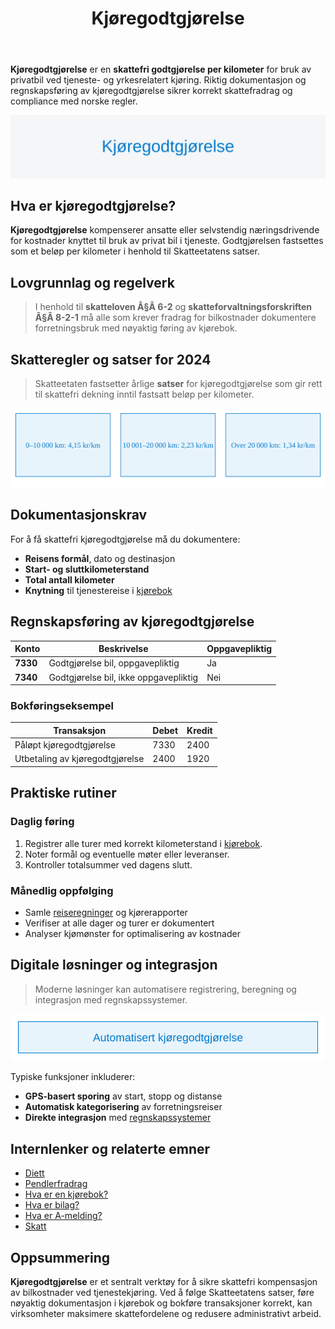﻿---
title: "Kjøregodtgjørelse"
seoTitle: "Kjøregodtgjørelse"
meta_description: '**Kjøregodtgjørelse** er en **skattefri godtgjørelse per kilometer** for bruk av privatbil ved tjeneste- og yrkesrelatert kjøring. Riktig dokumentasjon og r...'
slug: kjoregodtgjorelse
type: blog
layout: pages/single
---

**Kjøregodtgjørelse** er en **skattefri godtgjørelse per kilometer** for bruk av privatbil ved tjeneste- og yrkesrelatert kjøring. Riktig dokumentasjon og regnskapsføring av kjøregodtgjørelse sikrer korrekt skattefradrag og compliance med norske regler.

![Overblikk over Kjøregodtgjørelse](kjoregodtgjorelse-image.svg)

## Hva er kjøregodtgjørelse?

**Kjøregodtgjørelse** kompenserer ansatte eller selvstendig næringsdrivende for kostnader knyttet til bruk av privat bil i tjeneste. Godtgjørelsen fastsettes som et beløp per kilometer i henhold til Skatteetatens satser.

## Lovgrunnlag og regelverk

>I henhold til **skatteloven Â§Â 6-2** og **skatteforvaltningsforskriften Â§Â 8-2-1** må alle som krever fradrag for bilkostnader dokumentere forretningsbruk med nøyaktig føring av kjørebok.

## Skatteregler og satser for 2024

>Skatteetaten fastsetter årlige **satser** for kjøregodtgjørelse som gir rett til skattefri dekning inntil fastsatt beløp per kilometer.

![Satser for Kjøregodtgjørelse](kjoregodtgjorelse-rates.svg)

## Dokumentasjonskrav

For å få skattefri kjøregodtgjørelse må du dokumentere:

* **Reisens formål**, dato og destinasjon
* **Start- og sluttkilometerstand**
* **Total antall kilometer**
* **Knytning** til tjenestereise i [kjørebok](/blogs/regnskap/hva-er-kjorebok "Hva er kjørebok? Komplett Guide til Kjørebok for Bedrifter i Norge")

## Regnskapsføring av kjøregodtgjørelse

| Konto   | Beskrivelse                          | Oppgavepliktig |
|---------|--------------------------------------|----------------|
| **7330** | Godtgjørelse bil, oppgavepliktig    | Ja             |
| **7340** | Godtgjørelse bil, ikke oppgavepliktig | Nei          |

### Bokføringseksempel

| Transaksjon                     | Debet    | Kredit     |
|---------------------------------|----------|------------|
| Påløpt kjøregodtgjørelse        | 7330     | 2400       |
| Utbetaling av kjøregodtgjørelse | 2400     | 1920       |

## Praktiske rutiner

### Daglig føring

1. Registrer alle turer med korrekt kilometerstand i [kjørebok](/blogs/regnskap/hva-er-kjorebok "Hva er kjørebok? Komplett Guide til Kjørebok for Bedrifter i Norge").
2. Noter formål og eventuelle møter eller leveranser.
3. Kontroller totalsummer ved dagens slutt.

### Månedlig oppfølging

* Samle [reiseregninger](/blogs/regnskap/reiseregning "Reiseregning - Guide til reiseregninger i Norsk Regnskap") og kjørerapporter
* Verifiser at alle dager og turer er dokumentert
* Analyser kjømønster for optimalisering av kostnader

## Digitale løsninger og integrasjon

>Moderne løsninger kan automatisere registrering, beregning og integrasjon med regnskapssystemer.

![Automatisert kjøregodtgjørelse](kjoregodtgjorelse-automation.svg)

Typiske funksjoner inkluderer:

* **GPS-basert sporing** av start, stopp og distanse
* **Automatisk kategorisering** av forretningsreiser
* **Direkte integrasjon** med [regnskapssystemer](/blogs/regnskap/api-integrasjon-automatisering-regnskap "API-integrasjon og automatisering i regnskap")

## Internlenker og relaterte emner

* [Diett](/blogs/regnskap/diett "Diett i regnskap: Guide til normaltariffer, regler og regnskapsføring")
* [Pendlerfradrag](/blogs/regnskap/pendlerfradrag "Pendlerfradrag i regnskap: Guide til regler, dokumentasjon og beregning")
* [Hva er en kjørebok?](/blogs/regnskap/hva-er-kjorebok "Hva er kjørebok? Komplett Guide til Kjørebok for Bedrifter i Norge")
* [Hva er bilag?](/blogs/regnskap/hva-er-bilag "Hva er Bilag i Regnskap? Komplett Guide til Regnskapsbilag og Dokumentasjon")
* [Hva er A-melding?](/blogs/regnskap/hva-er-a-melding "Hva er A-melding? Komplett Guide til A-meldingen")
* [Skatt](/blogs/regnskap/hva-er-skatt "Skatt - Komplett Guide til Skatteregler for Bedrifter")

## Oppsummering

**Kjøregodtgjørelse** er et sentralt verktøy for å sikre skattefri kompensasjon av bilkostnader ved tjenestekjøring. Ved å følge Skatteetatens satser, føre nøyaktig dokumentasjon i kjørebok og bokføre transaksjoner korrekt, kan virksomheter maksimere skattefordelene og redusere administrativt arbeid.










